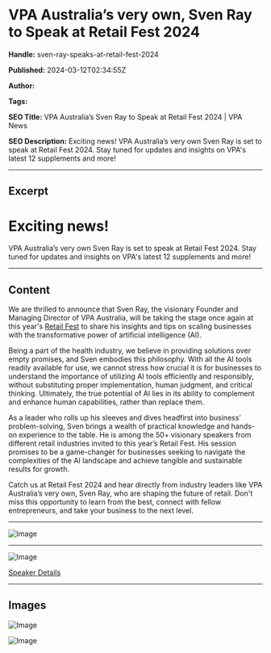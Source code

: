 # VPA Australia’s very own, Sven Ray to Speak at Retail Fest 2024

**Handle:** sven-ray-speaks-at-retail-fest-2024

**Published:** 2024-03-12T02:34:55Z

**Author:**  

**Tags:** 

**SEO Title:** VPA Australia’s Sven Ray to Speak at Retail Fest 2024 | VPA News

**SEO Description:** Exciting news! VPA Australia’s very own Sven Ray is set to speak at Retail Fest 2024. Stay tuned for updates and insights on VPA's latest 12 supplements and more!

---

## Excerpt

# Exciting news!

VPA Australia’s very own Sven Ray is set to speak at Retail Fest 2024. Stay tuned for updates and insights on VPA's latest 12 supplements and more!

---

## Content

We are thrilled to announce that Sven Ray, the visionary Founder and Managing Director of VPA Australia, will be taking the stage once again at this year's [Retail Fest](https://retailglobal.com.au/) to share his insights and tips on scaling businesses with the transformative power of artificial intelligence (AI).

Being a part of the health industry, we believe in providing solutions over empty promises, and Sven embodies this philosophy. With all the AI tools readily available for use, we cannot stress how crucial it is for businesses to understand the importance of utilizing AI tools efficiently and responsibly, without substituting proper implementation, human judgment, and critical thinking. Ultimately, the true potential of AI lies in its ability to complement and enhance human capabilities, rather than replace them.

As a leader who rolls up his sleeves and dives headfirst into business’ problem-solving, Sven brings a wealth of practical knowledge and hands-on experience to the table. He is among the 50+ visionary speakers from different retail industries invited to this year’s Retail Fest. His session promises to be a game-changer for businesses seeking to navigate the complexities of the AI landscape and achieve tangible and sustainable results for growth.

Catch us at Retail Fest 2024 and hear directly from industry leaders like VPA Australia’s very own, Sven Ray, who are shaping the future of retail. Don't miss this opportunity to learn from the best, connect with fellow entrepreneurs, and take your business to the next level.

---

![Image](https://i.shgcdn.com/cfb34e91-f716-4dcc-803e-4b27bfdcce25/-/format/auto/-/preview/3000x3000/-/quality/lighter/)

---

![Image](https://i.shgcdn.com/308d5330-a560-4103-99fe-4253973dfe4b/-/format/auto/-/preview/3000x3000/-/quality/lighter/)

[Speaker Details](https://events.bizzabo.com/473970/agenda/speakers/3232431)

---

## Images

![Image](undefined)

![Image](undefined)

